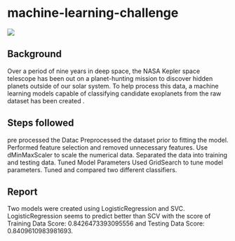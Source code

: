 # machine-learning-challenge
<img src = "https://github.com/BanuNathan/machine-learning-challenge/blob/main/Images/exoplanets.jpg">

## Background

Over a period of nine years in deep space, the NASA Kepler space telescope has been out on a planet-hunting mission to discover hidden planets outside of our solar system. To help process this data, a machine learning models capable of classifying candidate exoplanets from the raw dataset has been created .

## Steps followed
</b> pre processed the Datac </b>
</b> Preprocessed the dataset prior to fitting the model.</b>
Performed feature selection and removed unnecessary features.</b>
Use dMinMaxScaler to scale the numerical data.</b>
Separated the data into training and testing data.</b>
Tuned Model Parameters</b>
Used GridSearch to tune model parameters.</b>
Tuned and compared two different classifiers.</b>


## Report

Two models were created using  LogisticRegression and SVC. LogisticRegression seems to predict better than SCV with the score of Training Data Score: 0.8426473393095556 and 
Testing Data Score: 0.8409610983981693.
